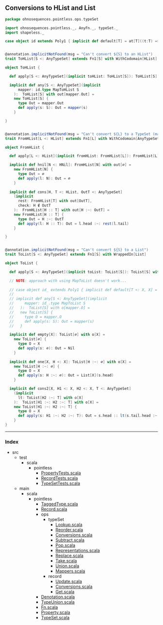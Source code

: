 ## Conversions to HList and List

```scala
package ohnosequences.pointless.ops.typeSet

import ohnosequences.pointless._, AnyFn._, typeSet._
import shapeless._

case object id extends Poly1 { implicit def default[T] = at[T]((t:T) => t) }


@annotation.implicitNotFound(msg = "Can't convert ${S} to an HList")
trait ToHList[S <: AnyTypeSet] extends Fn1[S] with WithCodomain[HList]

object ToHList {

  def apply[S <: AnyTypeSet](implicit toHList: ToHList[S]): ToHList[S] with out[toHList.Out] = toHList

  implicit def any[S <: AnyTypeSet](implicit 
      mapper: id.type MapToHList S
    ):  ToHList[S] with out[mapper.Out] =
    new ToHList[S] {
      type Out = mapper.Out
      def apply(s: S): Out = mapper(s)
    }

}


@annotation.implicitNotFound(msg = "Can't convert ${L} to a TypeSet (maybe element types are not distinct)")
trait FromHList[L <: HList] extends Fn1[L] with WithCodomain[AnyTypeSet]

object FromHList {

  def apply[L <: HList](implicit fromHList: FromHList[L]): FromHList[L] with out[fromHList.Out] = fromHList

  implicit def hnil[N <: HNil]: FromHList[N] with out[∅] = 
    new FromHList[N] {
      type Out = ∅
      def apply(l: N): Out = ∅
    }
  
  implicit def cons[H, T <: HList, OutT <: AnyTypeSet]
    (implicit 
      rest: FromHList[T] with out[OutT],
      check: H ∉ OutT
    ):  FromHList[H :: T] with out[H :~: OutT] = 
    new FromHList[H :: T] {
      type Out = H :~: OutT
      def apply(l: H :: T): Out = l.head :~: rest(l.tail)
    }

}


@annotation.implicitNotFound(msg = "Can't convert ${S} to a List")
trait ToList[S <: AnyTypeSet] extends Fn1[S] with WrappedIn[List]

object ToList {

  def apply[S <: AnyTypeSet](implicit toList: ToList[S]): ToList[S] with out[toList.Out] = toList

  // NOTE: approach with using MapToList doesn't work...
  
  // case object id_ extends Poly1 { implicit def default[T <: X, X] = at[T]((t: T) => (t: X)) }
  // 
  // implicit def any[S <: AnyTypeSet](implicit 
  //     mapper: id_.type MapToList S
  //   ):  ToList[S] with o[mapper.O] =
  //   new ToList[S] {
  //     type O = mapper.O
  //     def apply(s: S): Out = mapper(s)
  //   }

  implicit def empty[X]: ToList[∅] with o[X] = 
    new ToList[∅] {
      type O = X
      def apply(s: ∅): Out = Nil
    }
  
  implicit def one[X, H <: X]: ToList[H :~: ∅] with o[X] =
    new ToList[H :~: ∅] {
      type O = X
      def apply(s: H :~: ∅): Out = List[X](s.head)
    }

  implicit def cons2[X, H1 <: X, H2 <: X, T <: AnyTypeSet]
    (implicit 
      lt: ToList[H2 :~: T] with o[X]
    ):  ToList[H1 :~: H2 :~: T] with o[X] = 
    new ToList[H1 :~: H2 :~: T] {
      type O = X
      def apply(s: H1 :~: H2 :~: T): Out = s.head :: lt(s.tail.head :~: s.tail.tail)
    }
}

```


------

### Index

+ src
  + test
    + scala
      + pointless
        + [PropertyTests.scala][test/scala/pointless/PropertyTests.scala]
        + [RecordTests.scala][test/scala/pointless/RecordTests.scala]
        + [TypeSetTests.scala][test/scala/pointless/TypeSetTests.scala]
  + main
    + scala
      + pointless
        + [TaggedType.scala][main/scala/pointless/TaggedType.scala]
        + [Record.scala][main/scala/pointless/Record.scala]
        + ops
          + typeSet
            + [Lookup.scala][main/scala/pointless/ops/typeSet/Lookup.scala]
            + [Reorder.scala][main/scala/pointless/ops/typeSet/Reorder.scala]
            + [Conversions.scala][main/scala/pointless/ops/typeSet/Conversions.scala]
            + [Subtract.scala][main/scala/pointless/ops/typeSet/Subtract.scala]
            + [Pop.scala][main/scala/pointless/ops/typeSet/Pop.scala]
            + [Representations.scala][main/scala/pointless/ops/typeSet/Representations.scala]
            + [Replace.scala][main/scala/pointless/ops/typeSet/Replace.scala]
            + [Take.scala][main/scala/pointless/ops/typeSet/Take.scala]
            + [Union.scala][main/scala/pointless/ops/typeSet/Union.scala]
            + [Mappers.scala][main/scala/pointless/ops/typeSet/Mappers.scala]
          + record
            + [Update.scala][main/scala/pointless/ops/record/Update.scala]
            + [Conversions.scala][main/scala/pointless/ops/record/Conversions.scala]
            + [Get.scala][main/scala/pointless/ops/record/Get.scala]
        + [Denotation.scala][main/scala/pointless/Denotation.scala]
        + [TypeUnion.scala][main/scala/pointless/TypeUnion.scala]
        + [Fn.scala][main/scala/pointless/Fn.scala]
        + [Property.scala][main/scala/pointless/Property.scala]
        + [TypeSet.scala][main/scala/pointless/TypeSet.scala]

[test/scala/pointless/PropertyTests.scala]: ../../../../../test/scala/pointless/PropertyTests.scala.md
[test/scala/pointless/RecordTests.scala]: ../../../../../test/scala/pointless/RecordTests.scala.md
[test/scala/pointless/TypeSetTests.scala]: ../../../../../test/scala/pointless/TypeSetTests.scala.md
[main/scala/pointless/TaggedType.scala]: ../../TaggedType.scala.md
[main/scala/pointless/Record.scala]: ../../Record.scala.md
[main/scala/pointless/ops/typeSet/Lookup.scala]: Lookup.scala.md
[main/scala/pointless/ops/typeSet/Reorder.scala]: Reorder.scala.md
[main/scala/pointless/ops/typeSet/Conversions.scala]: Conversions.scala.md
[main/scala/pointless/ops/typeSet/Subtract.scala]: Subtract.scala.md
[main/scala/pointless/ops/typeSet/Pop.scala]: Pop.scala.md
[main/scala/pointless/ops/typeSet/Representations.scala]: Representations.scala.md
[main/scala/pointless/ops/typeSet/Replace.scala]: Replace.scala.md
[main/scala/pointless/ops/typeSet/Take.scala]: Take.scala.md
[main/scala/pointless/ops/typeSet/Union.scala]: Union.scala.md
[main/scala/pointless/ops/typeSet/Mappers.scala]: Mappers.scala.md
[main/scala/pointless/ops/record/Update.scala]: ../record/Update.scala.md
[main/scala/pointless/ops/record/Conversions.scala]: ../record/Conversions.scala.md
[main/scala/pointless/ops/record/Get.scala]: ../record/Get.scala.md
[main/scala/pointless/Denotation.scala]: ../../Denotation.scala.md
[main/scala/pointless/TypeUnion.scala]: ../../TypeUnion.scala.md
[main/scala/pointless/Fn.scala]: ../../Fn.scala.md
[main/scala/pointless/Property.scala]: ../../Property.scala.md
[main/scala/pointless/TypeSet.scala]: ../../TypeSet.scala.md